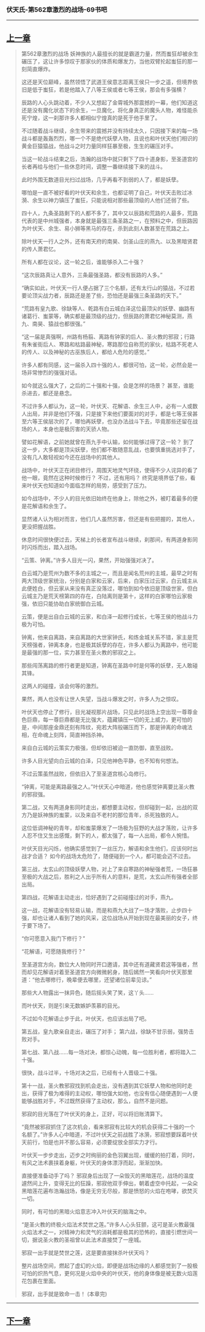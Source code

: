### 伏天氏-第562章激烈的战场-69书吧

--------
[上一章](./6700d0fe409ed016247e9665703e7bf5.md)
--------


>
>
>
>第562章激烈的战场
>妖神族的人最擅长的就是霸道力量，然而蚩狂却被余生碾压了，这让许多惊叹于那家伙的体质和爆发力，当他双臂抡起蚩狂的那一刻简直爆炸。
>
>这还是天位巅峰，虽然领悟了武道王侯意志距离王侯只一步之遥，但境界依旧是低于蚩狂，若是他踏入了八等王侯或者七等王侯，那会有多强横？
>
>辰路的人心头跳动着，不少人又想起了金霄城外那震撼的一幕，他们知道这还是没有魔化状态下的余生，一旦魔化，将化身真正的魔头人物，难怪能杀死宁煌，这一刹那许多人都相似宁煌真的是死于他手里了。
>
>不过随着战斗继续，余生带来的震撼并没有持续太久，只因接下来的每一场战斗都是轰轰烈烈，哪一个不是绝代妖孽人物，且说也和叶伏天他们相识的黄金巨猿猿战，他战斗之时力量同样狂暴至极，生生的碾压对手。
>
>当这一轮战斗结束之后，浩瀚的战场中就只剩下了四十道身影，至圣道宫的长者再给与他们一些休息时间，调整一番继续接下来的战斗。
>
>此时外围无数道目光扫过战场，几乎再看不到弱的人了，都是妖孽。
>
>哪怕是一直不被好看的叶伏天和余生，也都证明了自己，叶伏天击败过冰漪、余生以神力镇压了蚩狂，只能说相对那些最顶级的人他们还弱了些。
>
>四十人，九条圣路剩下的人都不多了，其中又以辰路和荒路的人最多，荒路代表的是中州城强者，本身就是最强三条圣路之一，在预料之中，但辰路因为叶伏天、余生、易小狮等黑马的存在，杀到此刻人数甚至在荒路之上。
>
>除叶伏天一行人之外，还有南天府的南昊、剑圣山庄的燕九、以及黑暗贤君的传人萧君忆。
>
>所有人都在议论，这一轮之后，谁能够杀入二十强？
>
>“这次辰路真让人意外，三条最强圣路，都没有辰路的人多。”
>
>“确实如此，叶伏天一行人便占据了三个名额，还有太行山的猿战，不过若要论顶尖战力者，辰路还是差了些，恐怕还是最强三条圣路的天下。”
>
>“荒路有皇九歌、徐缺等人、乾路有白云城白泽这位最顶尖的妖孽、幽路有诸葛行、蚩蒙等，确实都是最顶级的战力，但辰路的萧君忆神秘莫测，燕九、南昊、猿战也都很强。”
>
>“这一届是真强啊，州路有杨翦、离路有钟家的后人、圣火教的邪寂；行路有朱雀街后人、寒路和枯路最神秘，寒路那位自称荒的家伙，枯路不死老人的传人、以及神秘的古巫族后人，都给人危险的感觉。”
>
>许多人都有同感，这一届杀入四十强的人，都很可怕，这一轮，必然会是一场非常惨烈的强强对话。
>
>如今就这么强大了，之后的二十强和十强，会是怎样的场景？
>甚至，谁能杀进去，都还是悬念。
>
>不过许多人都认为，这一轮，叶伏天、花解语、余生三人中，必有一人或数人出局，并非是他们不强，只是接下来他们要面对的对手，都是七等王侯甚至六等王侯层次的了，哪怕再妖孽，也没办法战斗下去，毕竟那些还留在战场的人，本身也是极厉害的天骄人物。
>
>譬如花解语，之前她就曾在燕九手中认输，如何能够过得了这一轮？
>到了这一步，大多都是顶尖妖孽，他们都不敢随意乱战，也要慎重挑选对手了，没有几人敢轻视如今还在战场中的其他人。
>
>战场中，叶伏天正在闭目修行，周围天地灵气环绕，使得不少人诧异的看了他一眼，竟然在这种时候修行？
>不过，还有用吗？
>终究是境界低了些，看来叶伏天也知道如今面临怎样的局势，感受到了压力。
>
>如今战场中，不少人的目光依旧始终在他身上，除他之外，被盯着最多的便是花解语和余生了。
>
>显然诸人认为相对而言，他们几人虽然厉害，但还是有些把握的，其他人，更没把握战胜。
>
>休息时间很快便过去，天梯上的长者宣布战斗继续，刹那间，有两道身影同时闪烁而出，踏入战场。
>
>“云策、钟离。”许多人目光一闪，果然，开始强强对决了。
>
>白云城乃是荒州为数不多的主城之一，而且是闻名荒州的主城，最早之时有两大顶级世家统治，分别是白家和云家，后来，白家压过云家，白云城主从此便姓白，但云家从来没有真正没落过，哪怕到如今依旧是顶级世家，但白云城主乃是荒天榜第四的存在，白陆离则是第十，这样的白家哪怕云家极强，依旧只能协助白家统御白云城。
>
>云策，便是出自白云城的云家，和白泽一起修行成长，七等王侯的他战斗力极为可怕。
>
>钟离，他来自离路，来自离路的大世家钟氏，和炼金城关系不错，家主是荒天榜强者，钟离本身，也是极其妖孽的存在，许多人都认为离路中，他可能是最强的那一位，实力甚至在圣火教的邪寂之上。
>
>那些闯荡离路的修行者更是知道，钟离在圣路中时是何等的妖孽，无人敢碰其锋。
>
>这两人的碰撞，该会何等的激烈。
>
>果然，两人也没有让世人失望，当战斗爆发之时，许多人为之惊叹。
>
>叶伏天也停止了修行，目光凝视那片战场，只见此时战场上空出现一尊尊金色巨鼎，每一尊巨鼎都是无比强大，蕴藏镇压一切的无上威力，更可怕的是，中间那座金鼎还刻有阵纹，宛若大阵般碾压而下，那是钟离的命魂法相，在命魂上刻阵，简直神挡杀神。
>
>来自白云城的云策实力极强，但却依旧被迫一直防御，直至战败。
>
>许多人目光望向白云城的白泽，只见他神色平静，也不知有何想法。
>
>不过云策虽然战败，但依旧入了至圣道宫核心岛修行。
>
>“钟离，可能是离路最强之人。”叶伏天心中暗道，他也感觉钟离要比圣火教的邪寂强。
>
>第二战，又有两道身影同时走出，都想要主动权，但却碰到一起，出战的双方乃是妖神族的蚩蒙，以及来自不老村的那位青年，杀死独敖的人。
>
>这位低调神秘的青年，却和蚩蒙爆发了一场极为狂野的大战才落败，让许多人忍不住又生出感慨，剩下的人，都太强了，每一人出局，都令人惋惜。
>
>叶伏天目光闪烁，他确实感觉到了一丝压力，解语和余生他们，应该何时出战才合适？
>如今的战场太危险了，随便碰到一个人，都可能会迈不过去。
>
>第三战，太玄山的顶级妖孽人物，对上了来自寒路的神秘强者荒，一场狂暴至极的大战之后，胜利之人出乎所有人的意料，是荒，太玄山所有强者全部出局。
>
>第四战，花解语主动走出，恰好遇到了之前碰撞过的对手，燕九。
>
>这一战，花解语没有轻易认输，而是和燕九大战了一场才落败，止步四十强，却也让诸人看到了她的风采，这位战场从开始到现在最美丽的女子，终于要下场了。
>
>“你可愿意入我门下修行？”
>
>“花解语，可愿随我修行？”
>
>至圣道宫方向，数位大人物同时开口邀请，其中还有道藏贤君这等强者，然而却见花解语对着至圣道宫方向微微躬身，随后嫣然一笑看向叶伏天那里道：“他去哪修行，晚辈便去哪里，还望诸位前辈见谅。”
>
>那些大人物露出一抹异色，随后摇头笑了笑，这丫头……
>
>而叶伏天，则是引来无数嫉妒羡慕的目光。
>
>不过如今花解语止步于此，叶伏天，也应该出局了吧。
>
>第五战，皇九歌亲自走出，碾压了对手；
>第六战，徐缺不甘示弱，强势击败对手。
>
>第七战、第八战……每一场对决，都惊心动魄，每一位胜利者，都将踏入二十强。
>
>很快，战斗过半，十场对决之后，已经有十人晋级二十强。
>
>第十一战，圣火教邪寂找到机会走出，没有遇到其它妖孽人物和他同时走出，获得了极为难得的主动权，哪怕强大如他，也没有信心随便遇到一人便能够战胜对手，不过既然获得了主动权，那么，自然不是问题。
>
>邪寂的目光落在了叶伏天的身上，正好，可以将旧账清算下。
>
>“竟然被邪寂抓住了这次机会，看来邪寂有比较大的机会获得二十强的一个名额了。”许多人心中暗道，不过叶伏天之前战胜了冰漪，邪寂想要踩着叶伏天前行，怕是也并不那么容易，必须要绽放全部实力才行。
>
>叶伏天一步步走出，迈步之时绚丽的金色羽翼出现，缓缓的拍打着，同时，有风之法术裹挟着身躯，叶伏天的身体漂浮而起，渐渐加快。
>
>直接便准备动手了吗？
>邪寂身后出现了一朵毁灭的黑暗莲花，战场的温度遽然间上升，变得无比的狂躁，邪寂他双手伸出，朝着虚空中托起，一朵朵黑暗莲花遍布浩瀚战场，像是无穷无尽般，那是愤怒的火焰在咆哮，欲焚灭一切。
>
>同时，有可怕的黑暗火焰意志冲入叶伏天的脑海之中。
>
>“是圣火教的终极火焰法术焚世之莲。”许多人心头狂颤，这可是圣火教最强火焰法术之一，对精神力和灵气的消耗都是极其的恐怖的，直接引燃世间一切，据说圣火教的圣祖曾以此法术直接焚了一座城。
>
>邪寂一出手就是焚世之莲，这是要直接抹杀叶伏天吗？
>
>整片战场空间，燃起了虚幻的火焰，即便是战场边缘的人都感觉到了一股极可怕的炽热气息，更何况是火焰中央的叶伏天，他的身体像是被无数火焰莲花包裹在里面。
>
>邪寂，出手就是致命一击！
>(本章完)
>
>

--------
[下一章](./3f1f43b9b159029a76788e8345188526.md)
--------
